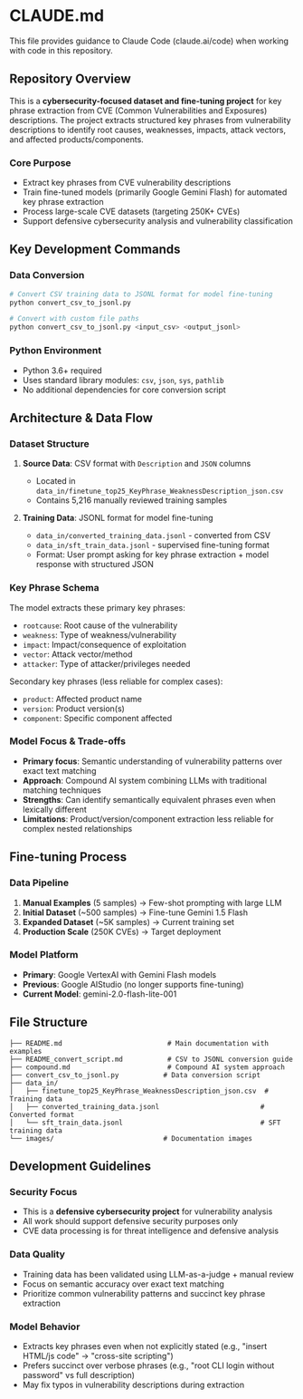 # CLAUDE.md

This file provides guidance to Claude Code (claude.ai/code) when working with code in this repository.

## Repository Overview

This is a **cybersecurity-focused dataset and fine-tuning project** for key phrase extraction from CVE (Common Vulnerabilities and Exposures) descriptions. The project extracts structured key phrases from vulnerability descriptions to identify root causes, weaknesses, impacts, attack vectors, and affected products/components.

### Core Purpose
- Extract key phrases from CVE vulnerability descriptions
- Train fine-tuned models (primarily Google Gemini Flash) for automated key phrase extraction  
- Process large-scale CVE datasets (targeting 250K+ CVEs)
- Support defensive cybersecurity analysis and vulnerability classification

## Key Development Commands

### Data Conversion
```bash
# Convert CSV training data to JSONL format for model fine-tuning
python convert_csv_to_jsonl.py

# Convert with custom file paths
python convert_csv_to_jsonl.py <input_csv> <output_jsonl>
```

### Python Environment
- Python 3.6+ required
- Uses standard library modules: `csv`, `json`, `sys`, `pathlib`
- No additional dependencies for core conversion script

## Architecture & Data Flow

### Dataset Structure
1. **Source Data**: CSV format with `Description` and `JSON` columns
   - Located in `data_in/finetune_top25_KeyPhrase_WeaknessDescription_json.csv`
   - Contains 5,216 manually reviewed training samples

2. **Training Data**: JSONL format for model fine-tuning
   - `data_in/converted_training_data.jsonl` - converted from CSV
   - `data_in/sft_train_data.jsonl` - supervised fine-tuning format
   - Format: User prompt asking for key phrase extraction + model response with structured JSON

### Key Phrase Schema
The model extracts these primary key phrases:
- `rootcause`: Root cause of the vulnerability
- `weakness`: Type of weakness/vulnerability  
- `impact`: Impact/consequence of exploitation
- `vector`: Attack vector/method
- `attacker`: Type of attacker/privileges needed

Secondary key phrases (less reliable for complex cases):
- `product`: Affected product name
- `version`: Product version(s)
- `component`: Specific component affected

### Model Focus & Trade-offs
- **Primary focus**: Semantic understanding of vulnerability patterns over exact text matching
- **Approach**: Compound AI system combining LLMs with traditional matching techniques
- **Strengths**: Can identify semantically equivalent phrases even when lexically different
- **Limitations**: Product/version/component extraction less reliable for complex nested relationships

## Fine-tuning Process

### Data Pipeline
1. **Manual Examples** (5 samples) → Few-shot prompting with large LLM
2. **Initial Dataset** (~500 samples) → Fine-tune Gemini 1.5 Flash  
3. **Expanded Dataset** (~5K samples) → Current training set
4. **Production Scale** (250K CVEs) → Target deployment

### Model Platform
- **Primary**: Google VertexAI with Gemini Flash models
- **Previous**: Google AIStudio (no longer supports fine-tuning)
- **Current Model**: gemini-2.0-flash-lite-001

## File Structure

```
├── README.md                          # Main documentation with examples
├── README_convert_script.md           # CSV to JSONL conversion guide  
├── compound.md                        # Compound AI system approach
├── convert_csv_to_jsonl.py           # Data conversion script
├── data_in/
│   ├── finetune_top25_KeyPhrase_WeaknessDescription_json.csv  # Training data
│   ├── converted_training_data.jsonl                         # Converted format
│   └── sft_train_data.jsonl                                  # SFT training data
└── images/                           # Documentation images
```

## Development Guidelines

### Security Focus
- This is a **defensive cybersecurity project** for vulnerability analysis
- All work should support defensive security purposes only
- CVE data processing is for threat intelligence and defensive analysis

### Data Quality
- Training data has been validated using LLM-as-a-judge + manual review
- Focus on semantic accuracy over exact text matching
- Prioritize common vulnerability patterns and succinct key phrase extraction

### Model Behavior
- Extracts key phrases even when not explicitly stated (e.g., "insert HTML/js code" → "cross-site scripting")
- Prefers succinct over verbose phrases (e.g., "root CLI login without password" vs full description)
- May fix typos in vulnerability descriptions during extraction